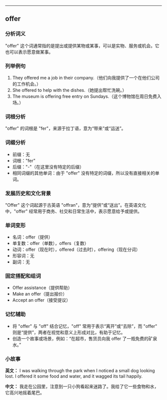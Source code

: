 
---------------
## offer
### 分析词义
"offer" 这个词通常指的是提出或提供某物或某事，可以是实物、服务或机会。它也可以表示愿意做某事。

### 列举例句
1. They offered me a job in their company.（他们向我提供了一个在他们公司的工作机会。）
2. She offered to help with the dishes.（她提出帮忙洗碗。）
3. The museum is offering free entry on Sundays.（这个博物馆在周日免费入场。）

### 词根分析
"offer" 的词根是 "fer"，来源于拉丁语，意为“带来”或“运送”。

### 词缀分析
- 前缀：无
- 词根："fer"
- 后缀："-"（在这里没有特定的后缀）
- 相同词缀的其他单词：由于 "offer" 没有特定的词缀，所以没有直接相关的单词。

### 发展历史和文化背景
"Offer" 这个词起源于古英语 "offran"，意为“提供”或“送出”。在英语文化中，"offer" 经常用于商务、社交和日常生活中，表示愿意给予或提供。

### 单词变形
- 名词：offer（提供）
- 单复数：offer（单数），offers（复数）
- 动词：offer（现在时），offered（过去时），offering（现在分词）
- 形容词：无
- 副词：无

### 固定搭配和组词
- Offer assistance（提供帮助）
- Make an offer（提出报价）
- Accept an offer（接受提议）

### 记忆辅助
- 将 "offer" 与 "off" 结合记忆，"off" 常用于表示“离开”或“去除”，而 "offer" 则是“提供”，两者在视觉和意义上形成对比，有助于记忆。
- 创造一个故事或场景，例如：“在超市，售货员向我 offer 了一瓶免费的矿泉水。”

### 小故事
**英文：** 
I was walking through the park when I noticed a small dog looking lost. I offered it some food and water, and it wagged its tail happily.

**中文：**
我走在公园里，注意到一只小狗看起来迷路了。我给了它一些食物和水，它高兴地摇着尾巴。

